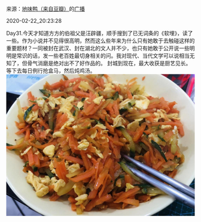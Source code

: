 来源：[地味鸭（来自豆瓣）](https://www.douban.com/people/47513232/)的[广播](https://www.douban.com/people/47513232/status/2827154639/)


2020-02-22_20:23:28


Day31.今天才知道方方的伯祖父是汪辟疆，顺手搜到了已无词条的《软埋》，读了一些。作为小说并不见得很高明，然而这么些年来为什么只有她敢于去触碰这样的重要题材？一同被封在武汉、封在湖北的文人并不少，也只有她敢于公开说一些明明是常识的话，发一些老百姓最切身相关的问。我对现代、当代文学可以说相当无知了，但骨气消磨是绝对出不了好作品的。
封城到现在，最大收获是厨艺见长。等下去每日例行抢盒马，然后炖鸡汤。
![](./pic/2020-02-22_20:23:28-地味鸭的广播1.jpg)  

